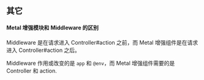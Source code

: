 ## 其它

#### Metal 增强模块和 Middleware 的区别

Middleware 是在请求进入 Controller#action 之前，而 Metal 增强组件是在请求进入 Controller#action 之后。


Middleware 作用或改变的是 `app` 和 `@env`，而 Metal 增强组件需要的是 Controller 和 action.
